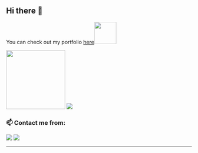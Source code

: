 ## Hi there 👋
<p>You can check out my portfolio <a href="https://luismejiasr.github.io/Portfolio/">here</a><img src="https://media.giphy.com/media/cKPse5DZaptID3YAMK/giphy.gif" width="60"></p>

<img src="https://github-readme-stats.vercel.app/api?username=LuisMejiasR&show_icons=true&theme=tokyonight&bg_color=00000000&true&hide_border=true" height="160px">
<img src="https://github-readme-stats.vercel.app/api/top-langs/?username=LuisMejiasR&layout=compact&theme=tokyonight&bg_color=00000000&show_icons=true&hide_border=true"> <br>

### 📫 Contact me from: 

  <div> 
  <a href="https://www.linkedin.com/in/lmejiasr/" target="_blank"><img src="https://img.shields.io/badge/-LinkedIn-%230077B5?style=for-the-badge&logo=linkedin&logoColor=white" target="_blank"></a>  
  <a href = "luisme.1993@gmail.com"><img src="https://img.shields.io/badge/Gmail-D14836?style=for-the-badge&logo=gmail&logoColor=white"target="_blank"></a>
  </div>
  
---
<!--
**LuisMejiasR/LuisMejiasR** is a ✨ _special_ ✨ repository because its `README.md` (this file) appears on your GitHub profile.

Here are some ideas to get you started:

- 🔭 I’m currently working on ...
- 🌱 I’m currently learning ...
- 👯 I’m looking to collaborate on ...
- 🤔 I’m looking for help with ...
- 💬 Ask me about ...
- 📫 How to reach me: ...
- 😄 Pronouns: ...
- ⚡ Fun fact: ...
-->
